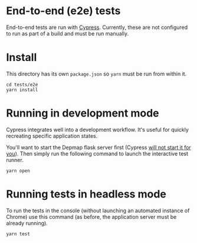 # End-to-end (e2e) tests

End-to-end tests are run with [Cypress](https://docs.cypress.io/). Currently, these are not configured to run as part of a build and must be run manually.

# Install

This directory has its own `package.json` so `yarn` must be run from within it.

```
cd tests/e2e
yarn install
```

# Running in development mode

Cypress integrates well into a development workflow. It's useful for quickly recreating specific application states.

You'll want to start the Depmap flask server first (Cypress [will not start it for you](https://docs.cypress.io/guides/references/best-practices#Web-Servers)). Then simply run the following command to launch the interactive test runner.

```
yarn open
```

# Running tests in headless mode

To run the tests in the console (without launching an automated instance of Chrome) use this command (as before, the application server must be already running).

```
yarn test
```
